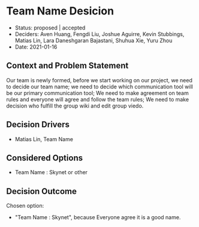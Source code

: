 # Team Name Desicion

* Status: proposed | accepted
* Deciders: Aven Huang, Fengdi Liu, Joshue Aguirre, Kevin Stubbings, Matias Lin,
Lara Daneshgaran Bajastani, Shuhua Xie, Yuru Zhou
* Date: 2021-01-16


## Context and Problem Statement

  Our team is newly formed, before we start working on our project, we need to decide our team name; we need to decide which communication tool will be our primary communication tool; We need to make agreement on team rules and everyone will agree and follow the team rules; We need to make decision who fulfill the group wiki and edit group viedo.

## Decision Drivers 

* Matias Lin, Team Name

## Considered Options

* Team Name : Skynet or other


## Decision Outcome

Chosen option: 
 * "Team Name : Skynet", because Everyone agree it is a good name.
